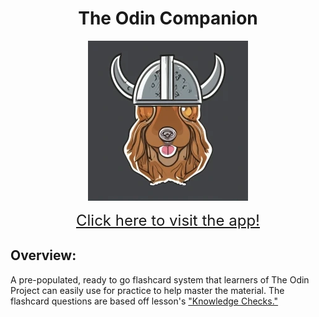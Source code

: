 <h1 align="center">The Odin Companion</h1>

<p align="center">
    <img src="./public/magni.png" alt="Magni Image">
</p>

<p align="center">
    <a href="https://the-odin-companion.vercel.app/" style="font-size: 24px;">Click here to visit the app!</a>
</p>

## Overview:

A pre-populated, ready to go flashcard system that learners of The Odin Project can easily use for practice to help master the material. The flashcard questions are based off lesson's ["Knowledge Checks."](https://www.theodinproject.com/lessons/node-path-javascript-objects-and-object-constructors#knowledge-check)
